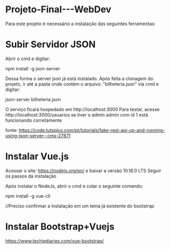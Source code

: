 # Projeto-Final---WebDev
Para este projeto é necessário a instalação das seguintes ferramentas:

# Subir Servidor JSON
Abrir o cmd e digitar:

  npm install -g json-server

Dessa forma o server json já está instalado. Após feita a clonagem do projeto,
ir até a pasta onde contém o arquivo: "bilheteria.json" via cmd e digitar:

  json-server bilheteria.json
 
O serviço ficará hospedado em http://localhost:3000
Para testar, acesse http://localhost:3000/usuarios
se tiver o admin admin com id 1 está funcionando corretamente

fonte: https://code.tutsplus.com/pt/tutorials/fake-rest-api-up-and-running-using-json-server--cms-27871

# Instalar Vue.js
Acessar o site: https://nodejs.org/en/ e baixar a versão 10.16.0 LTS
Seguir os passos da instalação

Após instalar o NodeJs, abrir o cmd e colar o seguinte comando:

  npm install -g vue-cli

//Preciso confirmar a instalação em um tema já existente do bootstrap


# Instalar Bootstrap+Vuejs

https://www.techiediaries.com/vue-bootstrap/
